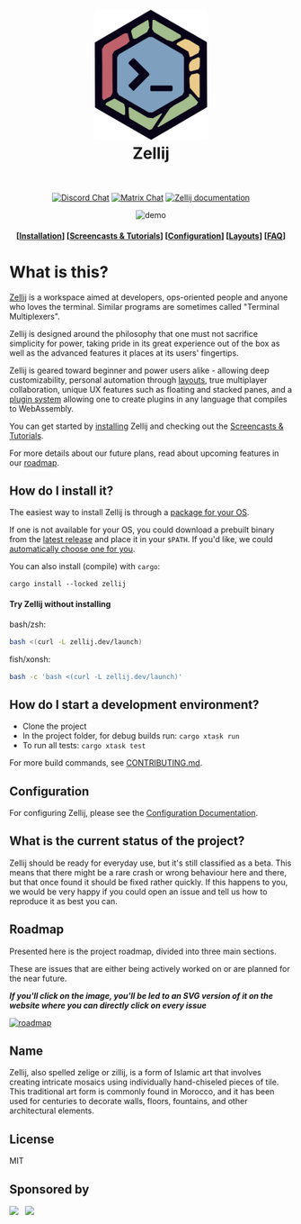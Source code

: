 <h1 align="center">
  <br>
  <img src="https://raw.githubusercontent.com/zellij-org/zellij/main/assets/logo.png" alt="logo" width="200">
  <br>
  Zellij
  <br>
  <br>
</h1>

<p align="center">
  <a href="https://discord.gg/CrUAFH3"><img alt="Discord Chat" src="https://img.shields.io/discord/771367133715628073?color=5865F2&label=discord&style=flat-square"></a>
  <a href="https://matrix.to/#/#zellij_general:matrix.org"><img alt="Matrix Chat" src="https://img.shields.io/matrix/zellij_general:matrix.org?color=1d7e64&label=matrix%20chat&style=flat-square&logo=matrix"></a>
  <a href="https://zellij.dev/documentation/"><img alt="Zellij documentation" src="https://img.shields.io/badge/zellij-documentation-fc0060?style=flat-square"></a>
</p>

<p align="center">
  <img src="https://raw.githubusercontent.com/zellij-org/zellij/main/assets/demo.gif" alt="demo">
</p>

<h4 align="center">
  [<a href="https://zellij.dev/documentation/installation">Installation</a>]
  [<a href="https://zellij.dev/screencasts/">Screencasts & Tutorials</a>]
  [<a href="https://zellij.dev/documentation/configuration">Configuration</a>]
  [<a href="https://zellij.dev/documentation/layouts">Layouts</a>]
  [<a href="https://zellij.dev/documentation/faq">FAQ</a>]
</h4>

# What is this?

[Zellij](https://en.wikipedia.org/wiki/Zellij) is a workspace aimed at developers, ops-oriented people and anyone who loves the terminal. Similar programs are sometimes called "Terminal Multiplexers".

Zellij is designed around the philosophy that one must not sacrifice simplicity for power, taking pride in its great experience out of the box as well as the advanced features it places at its users' fingertips.

Zellij is geared toward beginner and power users alike - allowing deep customizability, personal automation through [layouts](https://zellij.dev/documentation/layouts.html), true multiplayer collaboration, unique UX features such as floating and stacked panes, and a [plugin system](https://zellij.dev/documentation/plugins.html) allowing one to create plugins in any language that compiles to WebAssembly.

You can get started by [installing](https://zellij.dev/documentation/installation.html) Zellij and checking out the [Screencasts & Tutorials](https://zellij.dev/screencasts/).

For more details about our future plans, read about upcoming features in our [roadmap](#roadmap).

## How do I install it?

The easiest way to install Zellij is through a [package for your OS](./docs/THIRD_PARTY_INSTALL.md).

If one is not available for your OS, you could download a prebuilt binary from the [latest release](https://github.com/zellij-org/zellij/releases/latest) and place it in your `$PATH`. If you'd like, we could [automatically choose one for you](#try-zellij-without-installing).

You can also install (compile) with `cargo`:

```
cargo install --locked zellij
```

#### Try Zellij without installing

bash/zsh:
```bash
bash <(curl -L zellij.dev/launch)
```
fish/xonsh:
```bash
bash -c 'bash <(curl -L zellij.dev/launch)'
```

## How do I start a development environment?

* Clone the project
* In the project folder, for debug builds run: `cargo xtask run`
* To run all tests: `cargo xtask test`

For more build commands, see [CONTRIBUTING.md](CONTRIBUTING.md).

## Configuration
For configuring Zellij, please see the [Configuration Documentation](https://zellij.dev/documentation/configuration.html).

## What is the current status of the project?

Zellij should be ready for everyday use, but it's still classified as a beta. This means that there might be a rare crash or wrong behaviour here and there, but that once found it should be fixed rather quickly. If this happens to you, we would be very happy if you could open an issue and tell us how to reproduce it as best you can.

## Roadmap
Presented here is the project roadmap, divided into three main sections.

These are issues that are either being actively worked on or are planned for the near future.

***If you'll click on the image, you'll be led to an SVG version of it on the website where you can directly click on every issue***

[![roadmap](https://github.com/zellij-org/zellij/assets/795598/9c5b573b-20f5-41c6-908b-6b21c5fd456e)](https://zellij.dev/roadmap)

## Name

Zellij, also spelled zelige or zillij, is a form of Islamic art that involves creating intricate mosaics using individually hand-chiseled pieces of tile. This traditional art form is commonly found in Morocco, and it has been used for centuries to decorate walls, floors, fountains, and other architectural elements.

## License

MIT

## Sponsored by
<a href="https://github.com/tbjers"><img src="https://avatars.githubusercontent.com/u/1117052?v=4" width="80px"></a>
&nbsp;
<a href="https://terminaltrove.com/"><img src="https://avatars.githubusercontent.com/u/121595180?s=200&v=4" width="80px"></a>
